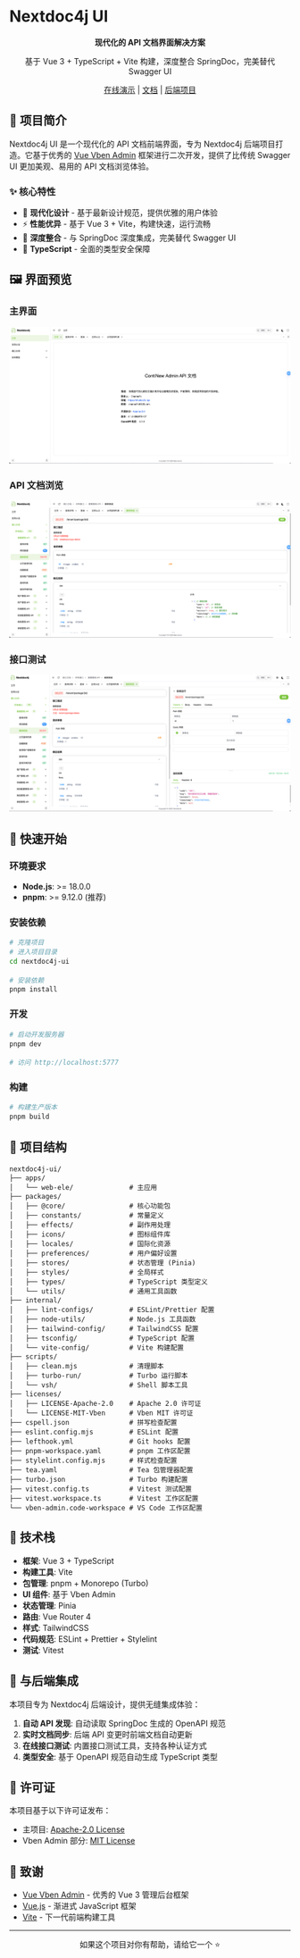 # Nextdoc4j UI

<div align="center">

**现代化的 API 文档界面解决方案**

基于 Vue 3 + TypeScript + Vite 构建，深度整合 SpringDoc，完美替代 Swagger UI

[在线演示](https://demo.dockit4j.top/) | [文档](https://docs.dockit4j.top) | [后端项目](https://gitee.com/nextdoc4j/nextdoc4j)

</div>

## 📖 项目简介

Nextdoc4j UI 是一个现代化的 API 文档前端界面，专为 Nextdoc4j 后端项目打造。它基于优秀的 [Vue Vben Admin](https://github.com/vbenjs/vue-vben-admin) 框架进行二次开发，提供了比传统 Swagger UI 更加美观、易用的 API 文档浏览体验。

### ✨ 核心特性

- 🎨 **现代化设计** - 基于最新设计规范，提供优雅的用户体验
- ⚡ **性能优异** - 基于 Vue 3 + Vite，构建快速，运行流畅
- 🔧 **深度整合** - 与 SpringDoc 深度集成，完美替代 Swagger UI
- 🎯 **TypeScript** - 全面的类型安全保障

## 🖼️ 界面预览

### 主界面

![主界面截图](.images/main-interface.png)

### API 文档浏览

![API文档浏览](.images/api-docs.png)

### 接口测试

![接口测试](.images/api-testing.png)

## 🚀 快速开始

### 环境要求

- **Node.js**: >= 18.0.0
- **pnpm**: >= 9.12.0 (推荐)

### 安装依赖

```bash
# 克隆项目
# 进入项目目录
cd nextdoc4j-ui

# 安装依赖
pnpm install
```

### 开发

```bash
# 启动开发服务器
pnpm dev

# 访问 http://localhost:5777
```

### 构建

```bash
# 构建生产版本
pnpm build
```

## 📁 项目结构

```
nextdoc4j-ui/
├── apps/
│   └── web-ele/              # 主应用
├── packages/
│   ├── @core/                # 核心功能包
│   ├── constants/            # 常量定义
│   ├── effects/              # 副作用处理
│   ├── icons/                # 图标组件库
│   ├── locales/              # 国际化资源
│   ├── preferences/          # 用户偏好设置
│   ├── stores/               # 状态管理 (Pinia)
│   ├── styles/               # 全局样式
│   ├── types/                # TypeScript 类型定义
│   └── utils/                # 通用工具函数
├── internal/
│   ├── lint-configs/         # ESLint/Prettier 配置
│   ├── node-utils/           # Node.js 工具函数
│   ├── tailwind-config/      # TailwindCSS 配置
│   ├── tsconfig/             # TypeScript 配置
│   └── vite-config/          # Vite 构建配置
├── scripts/
│   ├── clean.mjs             # 清理脚本
│   ├── turbo-run/            # Turbo 运行脚本
│   └── vsh/                  # Shell 脚本工具
├── licenses/
│   ├── LICENSE-Apache-2.0    # Apache 2.0 许可证
│   └── LICENSE-MIT-Vben      # Vben MIT 许可证
├── cspell.json               # 拼写检查配置
├── eslint.config.mjs         # ESLint 配置
├── lefthook.yml              # Git hooks 配置
├── pnpm-workspace.yaml       # pnpm 工作区配置
├── stylelint.config.mjs      # 样式检查配置
├── tea.yaml                  # Tea 包管理器配置
├── turbo.json                # Turbo 构建配置
├── vitest.config.ts          # Vitest 测试配置
├── vitest.workspace.ts       # Vitest 工作区配置
└── vben-admin.code-workspace # VS Code 工作区配置
```

## 🔧 技术栈

- **框架**: Vue 3 + TypeScript
- **构建工具**: Vite
- **包管理**: pnpm + Monorepo (Turbo)
- **UI 组件**: 基于 Vben Admin
- **状态管理**: Pinia
- **路由**: Vue Router 4
- **样式**: TailwindCSS
- **代码规范**: ESLint + Prettier + Stylelint
- **测试**: Vitest

## 🤝 与后端集成

本项目专为 Nextdoc4j 后端设计，提供无缝集成体验：

1. **自动 API 发现**: 自动读取 SpringDoc 生成的 OpenAPI 规范
2. **实时文档同步**: 后端 API 变更时前端文档自动更新
3. **在线接口测试**: 内置接口测试工具，支持各种认证方式
4. **类型安全**: 基于 OpenAPI 规范自动生成 TypeScript 类型

## 📄 许可证

本项目基于以下许可证发布：

- 主项目: [Apache-2.0 License](LICENSE)
- Vben Admin 部分: [MIT License](licenses/LICENSE-MIT-Vben)

## 🙏 致谢

- [Vue Vben Admin](https://github.com/vbenjs/vue-vben-admin) - 优秀的 Vue 3 管理后台框架
- [Vue.js](https://vuejs.org/) - 渐进式 JavaScript 框架
- [Vite](https://vitejs.dev/) - 下一代前端构建工具

---

<div align="center">

如果这个项目对你有帮助，请给它一个 ⭐️

</div>
